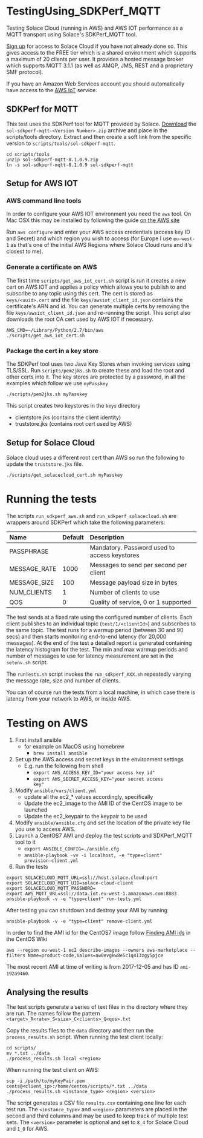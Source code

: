 # TestingUsing_SDKPerf_MQTT
Testing Solace Cloud (running in AWS) and AWS IOT performance as a MQTT transport using Solace's SDKPerf_MQTT tool.

[Sign up](https://cloud.solace.com/) for access to Solace Cloud if you have not already done so. This gives access to the FREE tier which is a shared environment which supports a maximum of 20 clients per user. It provides a hosted message broker which supports MQTT 3.1.1 (as well as AMQP, JMS, REST and a proprietary SMF protocol).

If you have an Amazon Web Services account you should automatically have access to the [AWS IoT](https://aws.amazon.com/iot-core/) service.

## SDKPerf for MQTT
This test uses the SDKPerf tool for MQTT provided by Solace. [Download](http://dev.solace.com/downloads/download_sdkperf/) the `sol-sdkperf-mqtt-<Version Number>.zip` archive and place in the scripts/tools directory. Extract and then create a soft link from the specific version to `scripts/tools/sol-sdkperf-mqtt`.

```
cd scripts/tools
unzip sol-sdkperf-mqtt-8.1.0.9.zip
ln -s sol-sdkperf-mqtt-8.1.0.9 sol-sdkperf-mqtt
```


## Setup for AWS IOT
### AWS command line tools
In order to configure your AWS IOT environment you need the `aws` tool. On Mac OSX this may be installed by following the guide [on the AWS site](http://docs.aws.amazon.com/cli/latest/userguide/cli-install-macos.html)

Run `aws configure` and enter your AWS access credentials (access key ID and Secret) and which region you wish to access (for Europe I use `eu-west-1` as that's one of the initial AWS Regions where Solace Cloud runs and it's closest to me).

### Generate a certificate on AWS
The first time `scripts/get_aws_iot_cert.sh` script is run it creates a new cert on AWS IOT and applies a policy which allows you to publish to and subscribe to any topic using this cert. The cert is stored as `keys/<uuid>.cert` and the file `keys/awsiot_client_id.json` contains the certificate's ARN and id.
You can generate multiple certs by removing the file `keys/awsiot_client_id.json` and re-running the script.
This script also downloads the root CA cert used by AWS IOT if necessary.

```
AWS_CMD=~/Library/Python/2.7/bin/aws
./scripts/get_aws_iot_cert.sh
```

### Package the cert in a key store
The SDKPerf tool uses two Java Key Stores when invoking services using TLS/SSL.
Run `scripts/pem2jks.sh` to create these and load the root and other certs into it. The key stores are protected by a password, in all the examples which follow we use `myPasskey`

```
./scripts/pem2jks.sh myPasskey
```
This script creates two keystores in the `keys` directory

- clientstore.jks (contains the client identity)
- truststore.jks (contains root cert used by AWS)

## Setup for Solace Cloud
Solace cloud uses a different root cert than AWS so run the following to update the `truststore.jks` file.
```
./scripts/get_solacecloud_cert.sh myPasskey
```

# Running the tests
The scripts `run_sdkperf_aws.sh` and `run_sdkperf_solacecloud.sh` are wrappers around SDKPerf which take the following parameters:

| Name | Default | Description |
|:--|:--|:--|
| PASSPHRASE | | Mandatory. Password used to access keystores |
| MESSAGE_RATE | 1000 | Messages to send per second per client |
| MESSAGE_SIZE | 100 | Message payload size in bytes |
| NUM_CLIENTS | 1 | Number of clients to use |
| QOS | 0 | Quality of service, 0 or 1 supported |

The test sends at a fixed rate using the configured number of clients. Each client publishes to an individual topic (`test/1/<clientId>`) and subscribes to the same topic. The test runs for a warmup period (between 30 and 90 secs) and then starts monitoring end-to-end latency (for 20,000 messages). At the end of the test a detailed report is generated containing the latency histogram for the test.
The min and max warmup periods and number of messages to use for latency measurement are set in the `setenv.sh` script.

The `runTests.sh` script invokes the `run_sdkperf_XXX.sh` repeatedly varying the message rate, size and number of clients.

You can of course run the tests from a local machine, in which case there is latency from your network to AWS, or inside AWS.

# Testing on AWS

1. First install ansible
	 - for example on MacOS using homebrew
		- <code>brew install ansible</code>
1. Set up the AWS access and secret keys in the environment settings
    - E.g. run the following from shell
        - <code>export AWS_ACCESS_KEY_ID="your access key id"</code>
        - <code>export AWS_SECRET_ACCESS_KEY="your secret access key"</code>
1. Modify `ansible/vars/client.yml`
    - update all the ec2_* values accordingly, specifically
    - Update the ec2_image to the AMI ID of the CentOS image to be launched
    - Update the ec2_keypair to the keypair to be used
1. Modify `ansible/ansible.cfg` and set the location of the private key file you use to access AWS. 
1. Launch a CentOS7 AMI and deploy the test scripts and SDKPerf_MQTT tool to it
	- <code>export ANSIBLE_CONFIG=./ansible.cfg</code>
    - <code>ansible-playbook -vv -i localhost, -e "type=client" provision-client.yml</code>
1. Run the tests
	
```
export SOLACECLOUD_MQTT_URL=ssl://host.solace.cloud:port
export SOLACECLOUD_MQTT_UID=solace-cloud-client
export SOLACECLOUD_MQTT_PASSWORD=
export AWS_MQTT_URL=ssl://data.iot.eu-west-1.amazonaws.com:8883
ansible-playbook -v -e "type=client" run-tests.yml
```

After testing you can shutdown and destroy your AMI by running
```
ansible-playbook -v -e "type=client" remove-client.yml
```

In order to find the AMI id for the CentOS7 image follow [Finding AMI ids](https://wiki.centos.org/Cloud/AWS#head-cc841c2a7d874025ae24d427776e05c7447024b2) in the CentOS Wiki
```
aws --region eu-west-1 ec2 describe-images --owners aws-marketplace --filters Name=product-code,Values=aw0evgkw8e5c1q413zgy5pjce
```
The most recent AMI at time of writing is from 2017-12-05 and has ID `ami-192a9460`.

## Analysing the results
The test scripts generate a series of text files in the directory where they are run. The names follow the pattern `<target>_R<rate>_S<size>_C<clients>_Q<qos>.txt`

Copy the results files to the `data` directory and then run the `process_results.sh` script. When running the test client locally:

```
cd scripts/
mv *.txt ../data
./process_results.sh local <region>  
```

When running the test client on AWS:

```
scp -i /path/to/myKeyPair.pem cents@<client_ip>:/home/centos/scripts/*.txt ../data
./process_results.sh <instance_type> <region> <version>
```

The script generates a CSV file `results.csv` containing one line for each test run. The `<instance_type>` and `<region>` parameters are placed in the second and third columns and may be used to keep track of multiple test sets.
The `<version>` parameter is optional and set to `8_4` for Solace Cloud and `1_0` for AWS.


